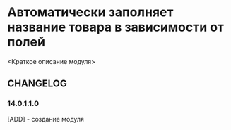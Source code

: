 # Автоматически заполняет название товара в зависимости от полей

<Краткое описание модуля>

## CHANGELOG
### 14.0.1.1.0
[ADD] - создание модуля